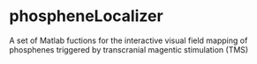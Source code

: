 # phospheneLocalizer
A set of Matlab fuctions for the interactive visual field mapping of phosphenes triggered by transcranial magentic stimulation (TMS)
